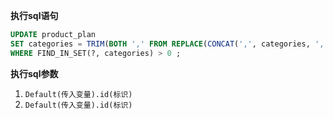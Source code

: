 <p class="panel-title"><b>执行sql语句</b></p>

```sql
UPDATE product_plan
SET categories = TRIM(BOTH ',' FROM REPLACE(CONCAT(',', categories, ','), CONCAT(',', ?, ','), ','))
WHERE FIND_IN_SET(?, categories) > 0 ;
```

<p class="panel-title"><b>执行sql参数</b></p>

1. `Default(传入变量).id(标识)`
2. `Default(传入变量).id(标识)`

